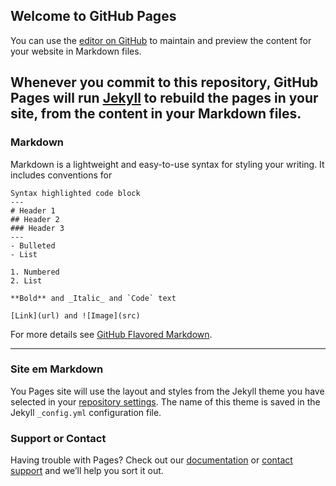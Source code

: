 ## Welcome to GitHub Pages

You can use the [editor on GitHub](https://github.com/RunnanC-137/Primeiro_projeto/edit/gh-pages/index.md) to maintain and preview the content for your website in Markdown files.

Whenever you commit to this repository, GitHub Pages will run [Jekyll](https://jekyllrb.com/) to rebuild the pages in your site, from the content in your Markdown files.
---
### Markdown

Markdown is a lightweight and easy-to-use syntax for styling your writing. It includes conventions for

```
Syntax highlighted code block
---
# Header 1
## Header 2
### Header 3
---
- Bulleted
- List

1. Numbered
2. List

**Bold** and _Italic_ and `Code` text

[Link](url) and ![Image](src)
```

For more details see [GitHub Flavored Markdown](https://guides.github.com/features/mastering-markdown/).
***

### Site em Markdown

You Pages site will use the layout and styles from the Jekyll theme you have selected in your [repository settings](https://github.com/RunnanC-137/Primeiro_projeto/settings). The name of this theme is saved in the Jekyll `_config.yml` configuration file.

### Support or Contact

Having trouble with Pages? Check out our [documentation](https://docs.github.com/categories/github-pages-basics/) or [contact support](https://support.github.com/contact) and we’ll help you sort it out.
